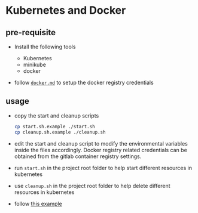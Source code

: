 # Kubernetes and Docker

## pre-requisite

- Install the following tools

  - Kubernetes
  - minikube
  - docker

- follow [`docker.md`](./docker.md#setup) to setup the docker registry credentials

## usage

- copy the start and cleanup scripts

  ```sh
  cp start.sh.example ./start.sh
  cp cleanup.sh.example ./cleanup.sh
  ```

- edit the start and cleanup script to modify the environmental variables inside the files accordingly. Docker registry related credentials can be obtained from the gitlab container registry settings.

- run `start.sh` in the project root folder to help start different resources in kubernetes

- use `cleanup.sh` in the project root folder to help delete different resources in kubernetes

- follow [this example](https://medium.com/@lukaszwolnik/nodejs-app-with-database-over-ssl-on-kubernetes-b0f0ad185e62)
